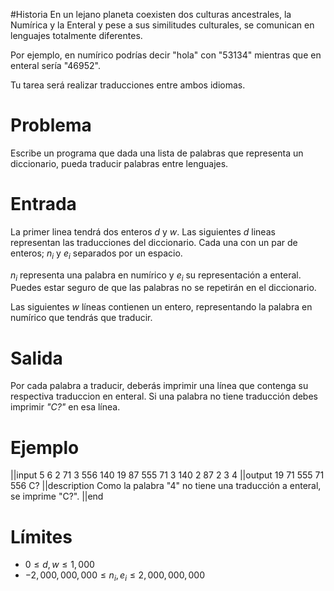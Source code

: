 #Historia
En un lejano planeta coexisten dos culturas ancestrales, la Numírica y la Enteral y pese a sus similitudes culturales, se comunican en lenguajes totalmente diferentes.

Por ejemplo, en numírico podrías decir "hola" con "53134" mientras que en enteral sería "46952".

Tu tarea será realizar traducciones entre ambos idiomas.

# Problema

Escribe un programa que dada una lista de palabras que representa un diccionario, pueda traducir palabras entre lenguajes.

# Entrada

La primer linea tendrá dos enteros $d$ y $w$. Las siguientes $d$ lineas representan las traducciones del diccionario. Cada una con un par de enteros; $n_i$ y $e_i$ separados por un espacio.

$n_i$ representa una palabra en numírico y $e_i$ su representación a enteral. Puedes estar seguro de que las palabras no se repetirán en el diccionario.

Las siguientes $w$ líneas contienen un entero, representando la palabra en numírico que tendrás que traducir.

# Salida

Por cada palabra a traducir, deberás imprimir una línea que contenga su respectiva traduccion en enteral. Si una palabra no tiene traducción debes imprimir *"C?"* en esa línea.

# Ejemplo

||input
5 6
2 71
3 556
140 19
87 555
71 3
140
2
87
2
3
4
||output
19
71
555
71
556
C?
||description
Como la palabra "4" no tiene una traducción a enteral, se imprime "C?".
||end

# Límites

* $0 \leq d, w \leq 1,000$
* $-2,000,000,000 \leq n_{i}, e_{i} \leq 2,000,000,000$
